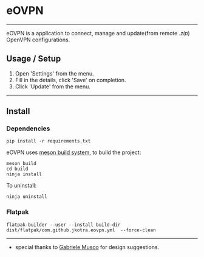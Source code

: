 # eOVPN

---

eOVPN is a application to connect, manage and update(from remote <i>.zip</i>) OpenVPN configurations.

## Usage / Setup

1. Open 'Settings' from the menu.
2. Fill in the details, click 'Save' on completion.
3. Click 'Update' from the menu.

---

## Install

### Dependencies

```
pip install -r requirements.txt
```

eOVPN uses [meson build system](https://mesonbuild.com/), to build the project:

```
meson build
cd build
ninja install
```

To uninstall:
```
ninja uninstall
```

### Flatpak

```
flatpak-builder --user --install build-dir dist/flatpak/com.github.jkotra.eovpn.yml  --force-clean
```

---

* special thanks to [Gabriele Musco](https://gitlab.gnome.org/GabMus) for design suggestions.